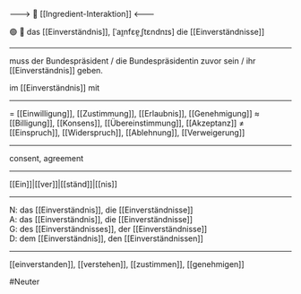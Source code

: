 ---> 🤝 [[Ingredient-Interaktion]] <---

🟢 📝 das [[Einverständnis]], [ˈaɪ̯nfɛɐ̯ˌʃtɛndnɪs]
die [[Einverständnisse]]

---
muss der Bundespräsident / die Bundespräsidentin zuvor sein / ihr [[Einverständnis]] geben.

im [[Einverständnis]] mit  

---
= [[Einwilligung]], [[Zustimmung]], [[Erlaubnis]], [[Genehmigung]]
≈ [[Billigung]], [[Konsens]], [[Übereinstimmung]], [[Akzeptanz]]
≠ [[Einspruch]], [[Widerspruch]], [[Ablehnung]], [[Verweigerung]]

---
consent, agreement

---
[[Ein]]|[[ver]]|[[ständ]]|[[nis]]

---
N: das [[Einverständnis]], die [[Einverständnisse]]  
A: das [[Einverständnis]], die [[Einverständnisse]]  
G: des [[Einverständnis­ses]], der [[Einverständnisse]]  
D: dem [[Einverständnis]], den [[Einverständnissen]]  

---
[[einverstanden]], [[verstehen]], [[zustimmen]], [[genehmigen]]

#Neuter 